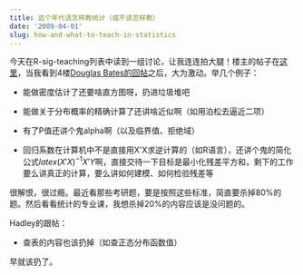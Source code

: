 ```yaml
---
title: 这个年代该怎样教统计（或不该怎样教）
date: '2009-04-01'
slug: how-and-what-to-teach-in-statistics
---
```


今天在R-sig-teaching列表中读到一组讨论，让我连连拍大腿！楼主的帖子在[这里](https://stat.ethz.ch/pipermail/r-sig-teaching/2009q1/000107.html)，当我看到4楼[Douglas Bates的回帖](https://stat.ethz.ch/pipermail/r-sig-teaching/2009q1/000123.html)之后，大为激动。举几个例子：



	
  * 能做密度估计了还要啥直方图呀，扔进垃圾堆吧

	
  * 能做关于分布概率的精确计算了还讲啥近似啊（如用泊松去逼近二项）

	
  * 有了P值还讲个鬼alpha啊（以及临界值、拒绝域）

	
  * 回归系数在计算机中不是直接用X'X求逆计算的（如R语言），还讲个鬼的简化公式$latex (X'X)^{-1}X'Y$啊，直接交待一下目标是最小化残差平方和，剩下的工作要么讲真正的计算，要么讲如何建模、如何检验残差等


很解恨，很过瘾。最近看那些考研题，要是按照这些标准，简直要杀掉80%的题。然后看看统计的专业课，我想杀掉20%的内容应该是没问题的。

Hadley的跟帖：

	
  * 查表的内容也该扔掉（如查正态分布函数值）


早就该扔了。
